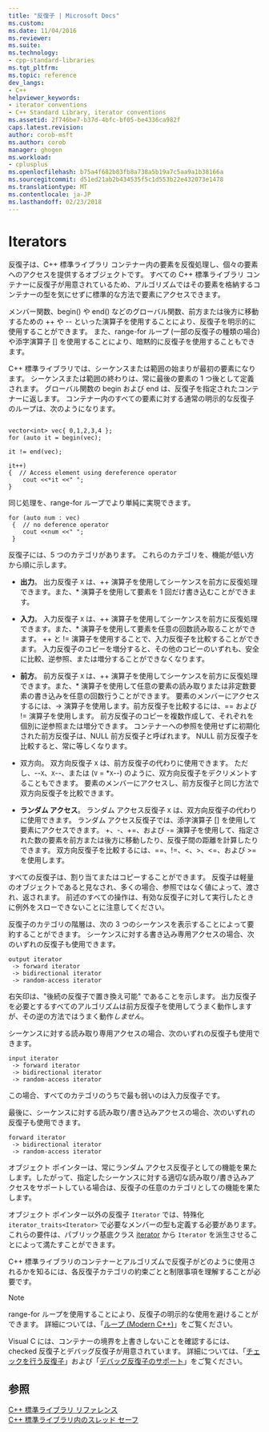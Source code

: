 ```yaml
---
title: "反復子 | Microsoft Docs"
ms.custom: 
ms.date: 11/04/2016
ms.reviewer: 
ms.suite: 
ms.technology:
- cpp-standard-libraries
ms.tgt_pltfrm: 
ms.topic: reference
dev_langs:
- C++
helpviewer_keywords:
- iterator conventions
- C++ Standard Library, iterator conventions
ms.assetid: 2f746be7-b37d-4bfc-bf05-be4336ca982f
caps.latest.revision: 
author: corob-msft
ms.author: corob
manager: ghogen
ms.workload:
- cplusplus
ms.openlocfilehash: b75a4f682b83fb8a738a5b19a7c5aa9a1b38166a
ms.sourcegitcommit: d51ed21ab2b434535f5c1d553b22e432073e1478
ms.translationtype: MT
ms.contentlocale: ja-JP
ms.lasthandoff: 02/23/2018
---
```

# <a name="iterators"></a>Iterators
反復子は、C++ 標準ライブラリ コンテナー内の要素を反復処理し、個々の要素へのアクセスを提供するオブジェクトです。 すべての C++ 標準ライブラリ コンテナーに反復子が用意されているため、アルゴリズムではその要素を格納するコンテナーの型を気にせずに標準的な方法で要素にアクセスできます。  
  
 メンバー関数、begin() や end() などのグローバル関数、前方または後方に移動するための ++ や -- といった演算子を使用することにより、反復子を明示的に使用することができます。 また、range-for ループ (一部の反復子の種類の場合) や添字演算子 [] を使用することにより、暗黙的に反復子を使用することもできます。  
  
 C++ 標準ライブラリでは、シーケンスまたは範囲の始まりが最初の要素になります。 シーケンスまたは範囲の終わりは、常に最後の要素の 1 つ後として定義されます。 グローバル関数の begin および end は、反復子を指定されたコンテナーに返します。 コンテナー内のすべての要素に対する通常の明示的な反復子のループは、次のようになります。  
  
```  
 
vector<int> vec{ 0,1,2,3,4 };  
for (auto it = begin(vec);

it != end(vec);

it++)  
{  // Access element using dereference operator
    cout <<*it <<" ";  
}  
```  
  
 同じ処理を、range-for ループでより単純に実現できます。  
  
```  
for (auto num : vec)  
 {  // no deference operator
    cout <<num <<" ";  
 }  
```  
  
 反復子には、5 つのカテゴリがあります。 これらのカテゴリを、機能が低い方から順に示します。  
  
- **出力**。 出力反復子 `X` は、++ 演算子を使用してシーケンスを前方に反復処理できます。また、* 演算子を使用して要素を 1 回だけ書き込むことができます。  
  
- **入力**。 入力反復子 `X` は、++ 演算子を使用してシーケンスを前方に反復処理できます。また、* 演算子を使用して要素を任意の回数読み取ることができます。 ++ と != 演算子を使用することで、入力反復子を比較することができます。 入力反復子のコピーを増分すると、その他のコピーのいずれも、安全に比較、逆参照、または増分することができなくなります。  
  
- **前方**。 前方反復子 `X` は、++ 演算子を使用してシーケンスを前方に反復処理できます。また、* 演算子を使用して任意の要素の読み取りまたは非定数要素の書き込みを任意の回数行うことができます。 要素のメンバーにアクセスするには、-> 演算子を使用します。前方反復子を比較するには、== および != 演算子を使用します。 前方反復子のコピーを複数作成して、それぞれを個別に逆参照または増分できます。 コンテナーへの参照を使用せずに初期化された前方反復子は、NULL 前方反復子と呼ばれます。 NULL 前方反復子を比較すると、常に等しくなります。  
  
-   双方向。 双方向反復子 `X` は、前方反復子の代わりに使用できます。 ただし、--`X`、`X`--、または (`V` = *`X`--) のように、双方向反復子をデクリメントすることもできます。 要素のメンバーにアクセスし、前方反復子と同じ方法で双方向反復子を比較できます。  
  
- **ランダム アクセス**。 ランダム アクセス反復子 `X` は、双方向反復子の代わりに使用できます。 ランダム アクセス反復子では、添字演算子 [] を使用して要素にアクセスできます。 +、-、+=、および -= 演算子を使用して、指定された数の要素を前方または後方に移動したり、反復子間の距離を計算したりできます。 双方向反復子を比較するには、==、!=、\<、>、\<=、および >= を使用します。  
  
 すべての反復子は、割り当てまたはコピーすることができます。 反復子は軽量のオブジェクトであると見なされ、多くの場合、参照ではなく値によって、渡され、返されます。 前述のすべての操作は、有効な反復子に対して実行したときに例外をスローできないことに注意してください。  
  
 反復子のカテゴリの階層は、次の 3 つのシーケンスを表示することによって要約することができます。 シーケンスに対する書き込み専用アクセスの場合、次のいずれの反復子も使用できます。  
  
```  
output iterator  
 -> forward iterator  
 -> bidirectional iterator  
 -> random-access iterator  
```  
  
 右矢印は、"後続の反復子で置き換え可能" であることを示します。 出力反復子を必要とするすべてのアルゴリズムは前方反復子を使用してうまく動作しますが、その逆の方法ではうまく動作*しません*。  
  
 シーケンスに対する読み取り専用アクセスの場合、次のいずれの反復子も使用できます。  
  
```  
input iterator  
 -> forward iterator  
 -> bidirectional iterator  
 -> random-access iterator  
```  
  
 この場合、すべてのカテゴリのうちで最も弱いのは入力反復子です。  
  
 最後に、シーケンスに対する読み取り/書き込みアクセスの場合、次のいずれの反復子も使用できます。  
  
```  
forward iterator  
 -> bidirectional iterator  
 -> random-access iterator  
```  
  
 オブジェクト ポインターは、常にランダム アクセス反復子としての機能を果たします。したがって、指定したシーケンスに対する適切な読み取り/書き込みアクセスをサポートしている場合は、反復子の任意のカテゴリとしての機能を果たします。  
  
 オブジェクト ポインター以外の反復子 `Iterator` では、特殊化 `iterator_traits<Iterator>` で必要なメンバーの型も定義する必要があります。 これらの要件は、パブリック基底クラス [iterator](../standard-library/iterator-struct.md) から `Iterator` を派生させることによって満たすことができます。  
  
 C++ 標準ライブラリのコンテナーとアルゴリズムで反復子がどのように使用されるかを知るには、各反復子カテゴリの約束ごとと制限事項を理解することが必要です。  
  
> [!NOTE]
>  range-for ループを使用することにより、反復子の明示的な使用を避けることができます。 詳細については、「[ループ (Modern C++)](http://msdn.microsoft.com/en-us/b1b2779c-750e-4576-a514-a84178eae9da)」をご覧ください。  
  
 Visual C には、コンテナーの境界を上書きしないことを確認するには、checked 反復子とデバッグ反復子が用意されています。 詳細については、「[チェックを行う反復子](../standard-library/checked-iterators.md)」および「[デバッグ反復子のサポート](../standard-library/debug-iterator-support.md)」をご覧ください。  
  
## <a name="see-also"></a>参照  
 [C++ 標準ライブラリ リファレンス](../standard-library/cpp-standard-library-reference.md)   
 [C++ 標準ライブラリ内のスレッド セーフ](../standard-library/thread-safety-in-the-cpp-standard-library.md)


